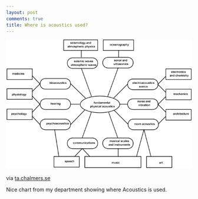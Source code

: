 ```yaml
---
layout: post
comments: true
title: Where is acoustics used?
---
```


![Where is acoustics used?](images//2009/08/wheelof.scaled1000.gif)

via [ta.chalmers.se][0]

Nice chart from my department showing where Acoustics is used.


[0]: http://www.ta.chalmers.se/education.php?page=mst_role

